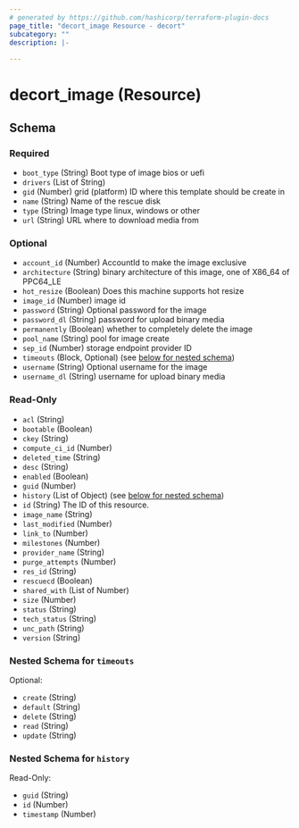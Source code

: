 ```yaml
---
# generated by https://github.com/hashicorp/terraform-plugin-docs
page_title: "decort_image Resource - decort"
subcategory: ""
description: |-
  
---
```


# decort_image (Resource)





<!-- schema generated by tfplugindocs -->
## Schema

### Required

- `boot_type` (String) Boot type of image bios or uefi
- `drivers` (List of String)
- `gid` (Number) grid (platform) ID where this template should be create in
- `name` (String) Name of the rescue disk
- `type` (String) Image type linux, windows or other
- `url` (String) URL where to download media from

### Optional

- `account_id` (Number) AccountId to make the image exclusive
- `architecture` (String) binary architecture of this image, one of X86_64 of PPC64_LE
- `hot_resize` (Boolean) Does this machine supports hot resize
- `image_id` (Number) image id
- `password` (String) Optional password for the image
- `password_dl` (String) password for upload binary media
- `permanently` (Boolean) whether to completely delete the image
- `pool_name` (String) pool for image create
- `sep_id` (Number) storage endpoint provider ID
- `timeouts` (Block, Optional) (see [below for nested schema](#nestedblock--timeouts))
- `username` (String) Optional username for the image
- `username_dl` (String) username for upload binary media

### Read-Only

- `acl` (String)
- `bootable` (Boolean)
- `ckey` (String)
- `compute_ci_id` (Number)
- `deleted_time` (String)
- `desc` (String)
- `enabled` (Boolean)
- `guid` (Number)
- `history` (List of Object) (see [below for nested schema](#nestedatt--history))
- `id` (String) The ID of this resource.
- `image_name` (String)
- `last_modified` (Number)
- `link_to` (Number)
- `milestones` (Number)
- `provider_name` (String)
- `purge_attempts` (Number)
- `res_id` (String)
- `rescuecd` (Boolean)
- `shared_with` (List of Number)
- `size` (Number)
- `status` (String)
- `tech_status` (String)
- `unc_path` (String)
- `version` (String)

<a id="nestedblock--timeouts"></a>
### Nested Schema for `timeouts`

Optional:

- `create` (String)
- `default` (String)
- `delete` (String)
- `read` (String)
- `update` (String)


<a id="nestedatt--history"></a>
### Nested Schema for `history`

Read-Only:

- `guid` (String)
- `id` (Number)
- `timestamp` (Number)


